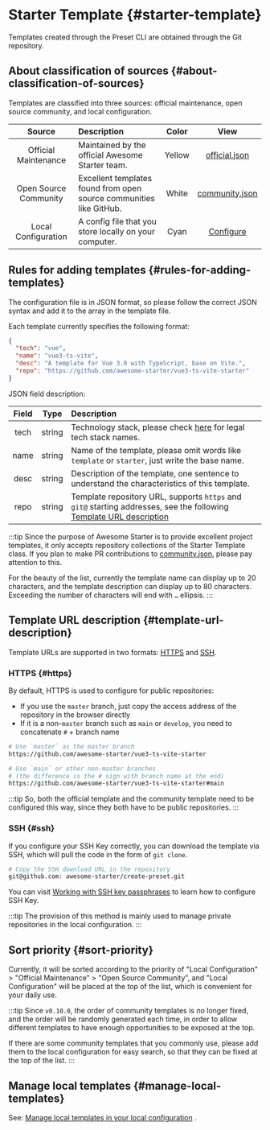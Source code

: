 # Starter Template {#starter-template}

Templates created through the Preset CLI are obtained through the Git repository.

## About classification of sources {#about-classification-of-sources}

Templates are classified into three sources: official maintenance, open source community, and local configuration.

|        Source         | Description                                                         | Color  |                                                  View                                                   |
| :-------------------: | :------------------------------------------------------------------ | :----: | :-----------------------------------------------------------------------------------------------------: |
| Official Maintenance  | Maintained by the official Awesome Starter team.                    | Yellow |  [official.json](https://github.com/awesome-starter/website/blob/main/src/public/config/official.json)  |
| Open Source Community | Excellent templates found from open source communities like GitHub. | White  | [community.json](https://github.com/awesome-starter/website/blob/main/src/public/config/community.json) |
|  Local Configuration  | A config file that you store locally on your computer.              |  Cyan  |                                         [Configure](#configure)                                         |

## Rules for adding templates {#rules-for-adding-templates}

The configuration file is in JSON format, so please follow the correct JSON syntax and add it to the array in the template file.

Each template currently specifies the following format:

```json
{
  "tech": "vue",
  "name": "vue3-ts-vite",
  "desc": "A template for Vue 3.0 with TypeScript, base on Vite.",
  "repo": "https://github.com/awesome-starter/vue3-ts-vite-starter"
}
```

JSON field description:

| Field |  Type  | Description                                                                                                                                         |
| :---: | :----: | :-------------------------------------------------------------------------------------------------------------------------------------------------- |
| tech  | string | Technology stack, please check [here](https://github.com/awesome-starter/website/blob/main/src/public/config/tech.json) for legal tech stack names. |
| name  | string | Name of the template, please omit words like `template` or `starter`, just write the base name.                                                     |
| desc  | string | Description of the template, one sentence to understand the characteristics of this template.                                                       |
| repo  | string | Template repository URL, supports `https` and `git@` starting addresses, see the following [Template URL description](#template-url-description)    |

:::tip
Since the purpose of Awesome Starter is to provide excellent project templates, it only accepts repository collections of the Starter Template class. If you plan to make PR contributions to [community.json](https://github.com/awesome-starter/website/blob/main/src/public/config/community.json), please pay attention to this.

For the beauty of the list, currently the template name can display up to 20 characters, and the template description can display up to 80 characters. Exceeding the number of characters will end with `…` ellipsis.
:::

## Template URL description {#template-url-description}

Template URLs are supported in two formats: [HTTPS](#https) and [SSH](#ssh).

### HTTPS {#https}

By default, HTTPS is used to configure for public repositories:

- If you use the `master` branch, just copy the access address of the repository in the browser directly
- If it is a non-`master` branch such as `main` or `develop`, you need to concatenate `#` + branch name

```bash
# Use `master` as the master branch
https://github.com/awesome-starter/vue3-ts-vite-starter

# Use `main` or other non-master branches
# (the difference is the # sign with branch name at the end)
https://github.com/awesome-starter/vue3-ts-vite-starter#main
```

:::tip
So, both the official template and the community template need to be configured this way, since they both have to be public repositories.
:::

### SSH {#ssh}

If you configure your SSH Key correctly, you can download the template via SSH, which will pull the code in the form of `git clone`.

```bash
# Copy the SSH download URL in the repository
git@github.com: awesome-starter/create-preset.git
```

You can visit [Working with SSH key passphrases](https://docs.github.com/en/authentication/connecting-to-github-with-ssh/working-with-ssh-key-passphrases) to learn how to configure SSH Key.

:::tip
The provision of this method is mainly used to manage private repositories in the local configuration.
:::

## Sort priority {#sort-priority}

Currently, it will be sorted according to the priority of "Local Configuration" > "Official Maintenance" > "Open Source Community", and "Local Configuration" will be placed at the top of the list, which is convenient for your daily use.

:::tip
Since `v0.10.0`, the order of community templates is no longer fixed, and the order will be randomly generated each time, in order to allow different templates to have enough opportunities to be exposed at the top.

If there are some community templates that you commonly use, please add them to the local configuration for easy search, so that they can be fixed at the top of the list.
:::

## Manage local templates {#manage-local-templates}

See: [Manage local templates in your local configuration](local-configuration.md) .
